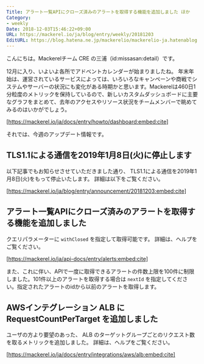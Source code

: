 ```yaml
---
Title: アラート一覧APIにクローズ済みのアラートを取得する機能を追加しました ほか
Category:
- weekly
Date: 2018-12-03T15:46:22+09:00
URL: https://mackerel.io/ja/blog/entry/weekly/20181203
EditURL: https://blog.hatena.ne.jp/mackerelio/mackerelio-ja.hatenablog.mackerel.io/atom/entry/10257846132679463100
---
```


こんにちは。Mackerelチーム CRE の三浦（id:missasan:detail）です。

12月に入り、いよいよ各所でアドベントカレンダーが始まりましたね。
年末年始は、運営されているサービスによっては、いろいろなキャンペーンや商戦でシステムやサーバーの状況にも変化がある時期かと思います。Mackerelは460日1分粒度のメトリックを保持しているので、新しいカスタムダッシュボードに主要なグラフをまとめて、去年のアクセスやリソース状況をチームメンバーで眺めてみるのはいかがでしょう。


[https://mackerel.io/ja/docs/entry/howto/dashboard:embed:cite]



それでは、今週のアップデート情報です。

## TLS1.1による通信を2019年1月8日(火)に停止します

以下記事でもお知らせさせていただきました通り、 TLS1.1による通信を2019年1月8日(火)をもって停止いたします。
詳細は以下をご覧ください。


[https://mackerel.io/ja/blog/entry/announcement/20181203:embed:cite]


## アラート一覧APIにクローズ済みのアラートを取得する機能を追加しました

クエリパラメーターに `withClosed` を指定して取得可能です。
詳細は、ヘルプをご覧ください。

[https://mackerel.io/ja/api-docs/entry/alerts:embed:cite]

また、これに伴い、APIで一度に取得できるアラートの件数上限を100件に制限しました。101件以上のアラートを取得する場合は `nextId` を指定してください。指定されたアラートのidから以前のアラートを取得します。

## AWSインテグレーション ALB に RequestCountPerTarget を追加しました

ユーザの方より要望のあった、 ALB のターゲットグループごとのリクエスト数を取るメトリックを追加しました。 
詳細は、ヘルプをご覧ください。


[https://mackerel.io/ja/docs/entry/integrations/aws/alb:embed:cite]


